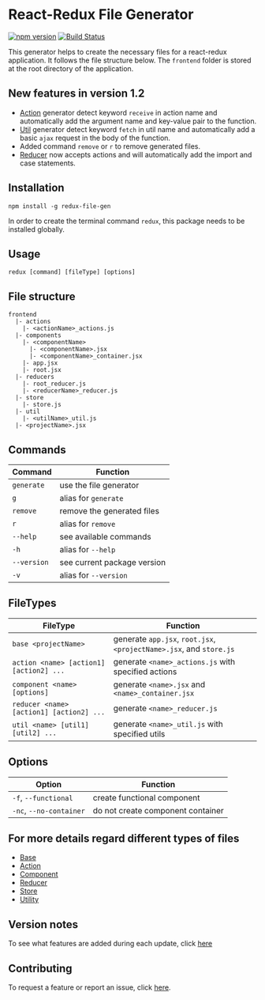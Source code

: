 # React-Redux File Generator

[![npm version](https://badge.fury.io/js/redux-file-gen.svg)](https://badge.fury.io/js/redux-file-gen)  [![Build Status](https://travis-ci.org/davidhu2000/react_redux_generator.svg?branch=master)](https://travis-ci.org/davidhu2000/react_redux_generator)

This generator helps to create the necessary files for a react-redux application. It follows the file structure below. The `frontend` folder is stored at the root directory of the application.

## New features in version 1.2
- [Action](docs/action.md) generator detect keyword `receive` in action name and automatically add the argument name and key-value pair to the function.
- [Util](docs/util.md) generator detect keyword `fetch` in util name and automatically add a basic `ajax` request in the body of the function.
- Added command `remove` or `r` to remove generated files.
- [Reducer](docs/reducer.md) now accepts actions and will automatically add the import and case statements.

## Installation
```
npm install -g redux-file-gen
```

In order to create the terminal command `redux`, this package needs to be installed globally.

## Usage

```
redux [command] [fileType] [options]
```

## File structure

```
frontend
  |- actions
    |- <actionName>_actions.js
  |- components
    |- <componentName>
      |- <componentName>.jsx
      |- <componentName>_container.jsx
    |- app.jsx
    |- root.jsx
  |- reducers
    |- root_reducer.js
    |- <reducerName>_reducer.js
  |- store
    |- store.js
  |- util
    |- <utilName>_util.js
  |- <projectName>.jsx
```

## Commands

| Command       | Function                              |
|---------------|---------------------------------------|
|`generate`     | use the file generator                |
|`g`            | alias for `generate`                  |
|`remove`       | remove the generated files            |
|`r`            | alias for `remove`                    |
| `--help`      | see available commands                |
| `-h`          | alias for `--help`                    |
| `--version`   | see current package version           |
| `-v`          | alias for `--version`                 |

## FileTypes

| FileType                                | Function                                                            |
|-----------------------------------------|---------------------------------------------------------------------|
| `base <projectName>`                    | generate `app.jsx`, `root.jsx`, `<projectName>.jsx`, and `store.js` |
| `action <name> [action1] [action2] ...` | generate `<name>_actions.js` with specified actions                 |
| `component <name> [options]`            | generate `<name>.jsx` and `<name>_container.jsx`                    |
| `reducer <name> [action1] [action2] ...`| generate `<name>_reducer.js`                                        |
| `util <name> [util1] [util2] ...`       | generate `<name>_util.js` with specified utils                      |

## Options

| Option                    | Function                                |
|---------------------------|-----------------------------------------|
| `-f`, `--functional`      | create functional component             |
| `-nc`, `--no-container`   | do not create component container       |

## For more details regard different types of files
- [Base](docs/base.md)
- [Action](docs/action.md)
- [Component](docs/component.md)
- [Reducer](docs/reducer.md)
- [Store](docs/store.md)
- [Utility](docs/util.md)

## Version notes

To see what features are added during each update, click [here](docs/update_notes.md)

## Contributing

To request a feature or report an issue, click [here](https://github.com/davidhu2000/react_redux_generator/issues).
